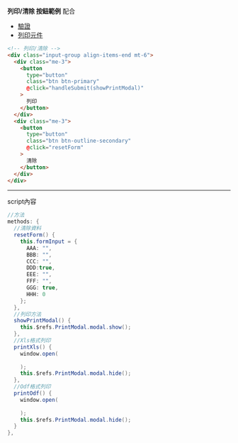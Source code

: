 **列印/清除 按鈕範例**
配合
- [驗證](https://github.com/e871223eeee/workModular/blob/main/vee-validate.md)
- [列印元件](https://github.com/e871223eeee/workModular/blob/main/PrintModal.md)
```html
<!-- 列印/清除 -->
<div class="input-group align-items-end mt-6">
  <div class="me-3">
    <button
      type="button"
      class="btn btn-primary"
      @click="handleSubmit(showPrintModal)"
    >
      列印
    </button>
  </div>
  <div class="me-3">
    <button
      type="button"
      class="btn btn-outline-secondary"
      @click="resetForm"
    >
      清除
    </button>
  </div>
</div>
```
___
script內容
```C#
//方法
methods: {
  //清除資料
  resetForm() {
    this.formInput = {
      AAA: "",
      BBB: "",
      CCC: "",
      DDD:true,
      EEE: "",
      FFF: "",
      GGG: true,
      HHH: 0
    };
  },
  //列印方法
  showPrintModal() {
    this.$refs.PrintModal.modal.show();
  },
  //Xls格式列印
  printXls() {
    window.open(
      
    );
    this.$refs.PrintModal.modal.hide();
  },
  //Odf格式列印
  printOdf() {
    window.open(
      
    );
    this.$refs.PrintModal.modal.hide();
  }
},
```

